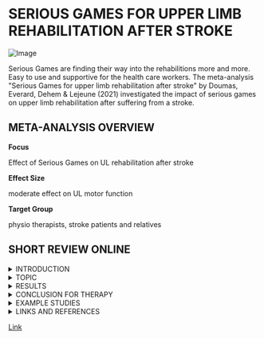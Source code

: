 # SERIOUS GAMES FOR UPPER LIMB REHABILITATION AFTER STROKE

![Image](https://cdn.pixabay.com/photo/2015/10/27/16/07/canvas-1009232_1280.jpg)

Serious Games are finding their way into the rehabilitions more and more. Easy to use and supportive for the health care workers. 
The meta-analysis "Serious Games for upper limb rehabilitation after stroke" by Doumas, Everard, Dehem & Lejeune (2021) 
investigated the impact of serious games on upper limb rehabilitation after suffering from a stroke. 


##  META-ANALYSIS OVERVIEW

**Focus** 

Effect of Serious Games on UL rehabilitation after stroke

**Effect Size**

moderate effect on UL motor function

**Target Group**

physio therapists, stroke patients and relatives


## SHORT REVIEW ONLINE
<details><summary>INTRODUCTION</summary>
<p>

More than one million Europens suffer from stroke every year. Around two-thirds of the survivors are having a upper limb paresis. 
The number is still rising, so in the next years there is even a greater need of rehabilitation. A few people are able to recover completely from UL paresis after six month. For now people are getting conventional therapy and in advance self- and tele-rehabilitation. With the actual technical developement in robot assisted therapy (RAT) and virtual reality (VR) therapists get assistance. Recent meta-analysis suggest a superior effect of these new interventions. Authors have stated that the VR is specifically developed for this and are fulfilling numerous neurorehabilitation principles. These playful interventions are called serious games. 
A serious game is by definition a game that is fulfilling educational or rehabitational goals. In the case of stroke rehabilitation these games are designed for that reason and have several motor relearning principles
These games are developed to stimulate recovery and maintain the motivation of the patients.
 
</p>
 
</details>
<details><summary>TOPIC</summary>
<p>

Previous work on the efficacy of VR-based interventions were showing that serious games could have a positive impact on the patient.
Recent theoretical research proposed consolidation of commonly acknowledged neurorehabilitation principles in serious games. The question is if the specific principles are correlating with the efficacy. So the authors decided to address this meta-analysis to this purpose and were following the PICOS form: in adults after stroke (P), do serious games, implemented on various technological systems (I), show better efficacy than conventional treatment (C), to rehabilitate UL function and activity, and patient's participation (O).
So they were searching for relevant literature. They were looking for ten criterias to measure. For example: amount of practice, task-specific practice, feedback and so on.
 
</p>
</details>

<details><summary>RESULTS</summary>
<p>

Rehabilitation using serious games led to significantly better improvements compared to conventional treatments.
They highlighted that studies that were fulfilling eight or more neurorehabilitation principles had significant results.
Serious games were effective in improving UL mototr function in both subacute and chronic stage after stroke, but no difference between these groups.
An improvement in the rehabilitation was measured also for all components of the ICF-WHO.

</p>
 
</details>

<details><summary>CONCLUSION FOR THERAPY</summary>
<p>

The meta-analysis is showing that there is a significant effect for UL motor function, UL activity and participation after stroke with serious games.
The device for the serious game is not important. The crucial part is the neurorehabilitaion principles. If there are more than eight involved it is showing an effect.


</p>
 
</details>

<details><summary>EXAMPLE STUDIES</summary>
<p>

 people are having a stroke in the age of. normally they get treated with...

</p>
 
</details>

<details><summary>LINKS AND REFERENCES</summary>
<p>

 ###REFERENCES
 

</p>
 
</details>



[Link](url)
